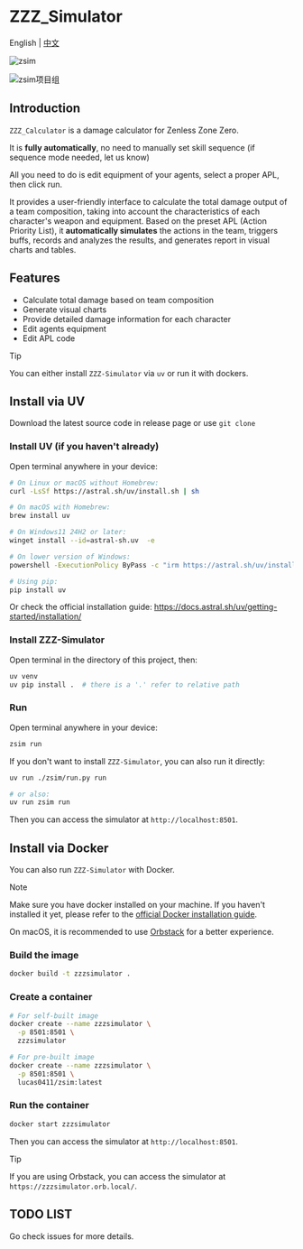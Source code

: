 # ZZZ_Simulator

English | [中文](./docs/README_CN.md)

![zsim](./docs/img/zsim成图.svg)

![zsim项目组](./docs/img/横板logo成图.png)



## Introduction

`ZZZ_Calculator` is a damage calculator for Zenless Zone Zero.

It is **fully automatically**, no need to manually set skill sequence (if sequence mode needed, let us know)

All you need to do is edit equipment of your agents, select a proper APL, then click run.

It provides a user-friendly interface to calculate the total damage output of a team composition, taking into account the characteristics of each character's weapon and equipment. Based on the preset APL (Action Priority List), it **automatically simulates** the actions in the team, triggers buffs, records and analyzes the results, and generates report in visual charts and tables.

## Features

- Calculate total damage based on team composition
- Generate visual charts
- Provide detailed damage information for each character
- Edit agents equipment
- Edit APL code

> [!TIP]
> You can either install `ZZZ-Simulator` via `uv` or run it with dockers.

## Install via UV

Download the latest source code in release page or use `git clone`

### Install UV (if you haven't already)

Open terminal anywhere in your device:

```bash
# On Linux or macOS without Homebrew:
curl -LsSf https://astral.sh/uv/install.sh | sh
```

```bash
# On macOS with Homebrew:
brew install uv
```

```bash
# On Windows11 24H2 or later:
winget install --id=astral-sh.uv  -e
```

```bash
# On lower version of Windows:
powershell -ExecutionPolicy ByPass -c "irm https://astral.sh/uv/install.ps1 | iex"
```

```bash
# Using pip:
pip install uv
```

Or check the official installation guide: <https://docs.astral.sh/uv/getting-started/installation/>

### Install ZZZ-Simulator

Open terminal in the directory of this project, then:

```bash
uv venv
uv pip install .  # there is a '.' refer to relative path
```

### Run

Open terminal anywhere in your device:

```bash
zsim run
```

If you don't want to install `ZZZ-Simulator`, you can also run it directly:

```bash
uv run ./zsim/run.py run
```

```bash
# or also:
uv run zsim run
```

Then you can access the simulator at `http://localhost:8501`.

## Install via Docker

You can also run `ZZZ-Simulator` with Docker.

> [!NOTE]
> Make sure you have docker installed on your machine. If you haven't installed it yet, please refer to the [official Docker installation guide](https://docs.docker.com/get-docker/).
>
> On macOS, it is recommended to use [Orbstack](https://docs.orbstack.dev/install) for a better experience.

### Build the image

```bash
docker build -t zzzsimulator .
```

### Create a container

```bash
# For self-built image
docker create --name zzzsimulator \
  -p 8501:8501 \
  zzzsimulator

# For pre-built image
docker create --name zzzsimulator \
  -p 8501:8501 \
  lucas0411/zsim:latest
```

### Run the container

```bash
docker start zzzsimulator
```

Then you can access the simulator at `http://localhost:8501`.

> [!TIP]
> If you are using Orbstack, you can access the simulator at `https://zzzsimulator.orb.local/`.

## TODO LIST

Go check issues for more details.
